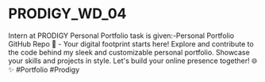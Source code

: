 # PRODIGY_WD_04
Intern at PRODIGY Personal Portfolio task is given:-Personal Portfolio GitHub Repo 🚀 - Your digital footprint starts here! Explore and contribute to the code behind my sleek and customizable personal portfolio. Showcase your skills and projects in style. Let's build your online presence together! 🌐✨  #Portfolio #Prodigy
